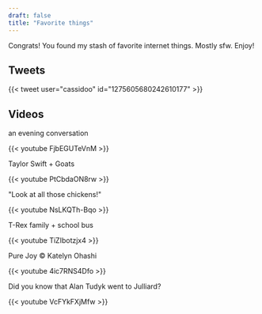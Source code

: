 ```yaml
---
draft: false
title: "Favorite things"
---
```


Congrats! You found my stash of favorite internet things. Mostly sfw. Enjoy!  

## Tweets  

{{< tweet user="cassidoo" id="1275605680242610177" >}}



## Videos  

an evening conversation

{{< youtube FjbEGUTeVnM >}}


Taylor Swift + Goats  

{{< youtube PtCbdaON8rw >}} 


"Look at all those chickens!"

{{< youtube NsLKQTh-Bqo >}}  


T-Rex family + school bus  

{{< youtube TiZIbotzjx4 >}}


Pure Joy :copyright: Katelyn Ohashi

{{< youtube 4ic7RNS4Dfo >}}


Did you know that Alan Tudyk went to Julliard?  

{{< youtube VcFYkFXjMfw >}}
